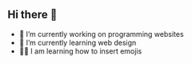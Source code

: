 ## Hi there 👋

- 🔭 I’m currently working on programming websites
- 🌱 I’m currently learning web design
- 🏄‍♀️ I am learning how to insert emojis 

<!--
**maryannekircos/maryannekircos** is a ✨ _special_ ✨ repository because its `README.md` (this file) appears on your GitHub profile.


